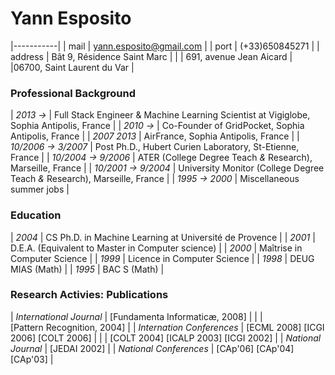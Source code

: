 # Yann Esposito

|-----------|
| mail | <yann.esposito@gmail.com> |
| port | (+33)650845271 |
| address | Bât 9, Résidence Saint Marc |
| | 691, avenue Jean Aicard
| |06700, Saint Laurent du Var |

### Professional Background

| _2013&nbsp;&rarr;_                | Full Stack Engineer &amp; Machine Learning Scientist at Vigiglobe, <span class="detail">Sophia Antipolis, France</span>                         | 
| _2010&nbsp;&rarr;_                | Co-Founder of GridPocket, <span class="detail">Sophia Antipolis, France</span>                         | 
| _2007&nbsp;2013_                | AirFrance, <span class="detail">Sophia Antipolis, France</span>                                        | 
| _10/2006&nbsp;&rarr;&nbsp;3/2007_ | Post Ph.D., Hubert Curien Laboratory, <span class="detail">St-Etienne, France</span>                   | 
| _10/2004&nbsp;&rarr;&nbsp;9/2006_ | ATER (College Degree Teach _&_ Research), <span class="detail">Marseille, France</span>                |
| _10/2001&nbsp;&rarr;&nbsp;9/2004_ | University Monitor (College Degree Teach _&_ Research), <span class="detail">Marseille, France</span>  |
| _1995&nbsp;&rarr;&nbsp;2000_      | Miscellaneous summer jobs                                                                              |

### Education

| _2004_ | CS Ph.D. in Machine Learning at Université de Provence  |
| _2001_ | D.E.A. (Equivalent to Master in Computer science)       |
| _2000_ | Maîtrise in Computer Science                            |
| _1999_ | Licence in Computer Science                             |
| _1998_ | DEUG MIAS (Math)                                                             |
| _1995_ | BAC S (Math)                                                                 |

### Research Activies: Publications

| _International Journal_   |         [Fundamenta Informaticæ, 2008] |
|                           |  [Pattern&nbsp;Recognition,&nbsp;2004] |
| _Internation Conferences_ |    [ECML 2008] [ICGI 2006] [COLT 2006] |
|                           |   [COLT 2004] [ICALP 2003] [ICGI 2002] |
| _National Journal_        |   [JEDAI 2002] |
| _National Conferences_    |   [CAp'06] [CAp'04] [CAp'03] |


